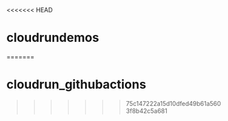 <<<<<<< HEAD
# cloudrundemos

=======
# cloudrun_githubactions
>>>>>>> 75c147222a15d10dfed49b61a5603f8b42c5a681
